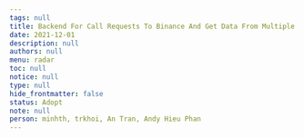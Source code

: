 ```yaml
---
tags: null
title: Backend For Call Requests To Binance And Get Data From Multiple Platforms
date: 2021-12-01
description: null
authors: null
menu: radar
toc: null
notice: null
type: null
hide_frontmatter: false
status: Adopt
note: null
person: minhth, trkhoi, An Tran, Andy Hieu Phan
---
```


